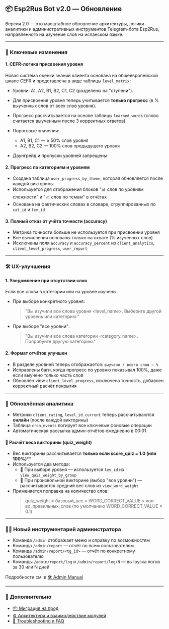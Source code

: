 ## 📦 Esp2Rus Bot v2.0 — Обновление

Версия 2.0 — это масштабное обновление архитектуры, логики аналитики и административных инструментов Telegram-бота Esp2Rus, направленного на изучение слов на испанском языке.

---

### 🚀 Ключевые изменения

#### 1. **CEFR-логика присвоения уровня**

Новая система оценки знаний клиента основана на общеевропейской шкале CEFR и представлена в виде таблицы `level_matrix`:

* Уровни: A1, A2, B1, B2, C1, C2 (разделены на "ступени").
* Для присвоения уровня теперь учитывается **только прогресс** (в % выученных слов от всех слов уровня).
* Прогресс рассчитывается на основе таблицы `learned_words` (слово считается выученным после 3 корректных ответов).
* Пороговые значения:

  * A1, B1, C1 — ≥ 50% слов уровня
  * A2, B2, C2 — 100% слов предыдущего уровня
* Даунгрейд и пропуски уровней запрещены

#### 2. **Прогресс по категориям и уровням**

* Создана таблица `user_progress_by_theme`, которая обновляется после каждой викторины
* Используется для отображения блоков "📊 слов по уровням сложности" и "📈 слов по темам" в отчётах
* Основана на фактических словах в словаре, сгруппированных по `cat_id` и `lev_id`

#### 3. **Полный отказ от учёта точности (accuracy)**

* Метрика точности больше не используется при присвоении уровня
* Все вычисления основаны только на охвате (% изученных слов)
* Исключены поля `accuracy` и `accuracy_percent` из `client_analytics`, `client_level_progress`, `user_report`

---

### 🛠 UX-улучшения

#### 1. **Уведомление при отсутствии слов**

Если все слова в категории или на уровне изучены:

* При выборе конкретного уровня:

  > "Вы изучили все слова уровня <level_name>. Выберите другой уровень или категорию."

* При выборе "все уровни":

  > "Вы изучили все слова категории <category_name>. Попробуйте другую категорию."

#### 2. **Формат отчётов улучшен**

* В разделе уровней теперь отображается: `выучено / всего слов — %`
* Исправлены баги, когда прогресс по уровню показывал 100%, даже если выучено только часть слов
* Обновлён view `client_level_progress`, исключена точность, добавлен корректный расчёт покрытия

---

### 🧮 Обновлённая аналитика

* Метрики `client_rating`, `level_id_current` теперь рассчитываются **онлайн** (после каждой викторины)
* Таблица `cron_events` логирует все ключевые фоновые операции
* Автоматическая рассылка админ-отчётов ежедневно в 00:01

#### 🎯 Расчёт веса викторины (quiz_weight)

* Вес викторины рассчитывается **только если score_quiz = 1.0 (или 100%)****
* Используется два метода:
  * 📌 При выборе уровня — используется `lev_id` из `view_quiz_weight_by_group`
  * 📌 При произвольной викторине (выбор "все уровни") — рассчитывается средний вес слов из `view_word_weight`
* Применяется поправка на количество слов:
  > quiz_weight = базовый_вес × WORD_CORRECT_VALUE × кол-во_правильных_слов (по умолчанию WORD_CORRECT_VALUE = 0.1)


---

### 👨‍💻 Новый инструментарий администратора

* Команда `/admin` отображает меню и справку по возможностям
* Команда `/admin/report` — отчёт по всем пользователям
* Команда `/admin/report/<tg_id>` — отчёт по конкретному пользователю
* Команды `/admin/report/log` и `/admin/report/log/N` — выгрузка логов за 30 или N дней

Подробности см. в [🛠 Admin Manual](admin_manual.md)

---

### 📂 Дополнительно

* [📦 Миграция на прод](prod_migration.md)
* [⚙️ Архитектура и взаимодействие модулей](architecture.md)
* [🐛 Troubleshooting и FAQ](troubleshooting.md)
